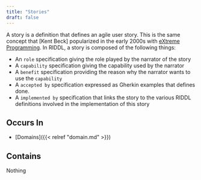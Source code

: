 ```yaml
---
title: "Stories"
draft: false
---
```


A story is a definition that defines an agile user story. This is the same 
concept that [Kent Beck] popularized in the early 2000s with [eXtreme 
Programming](http://www.extremeprogramming.org/). In RIDDL, a story is 
composed of the
following things:

* An `role` specification giving the role played by the narrator of the story
* A `capability` specification giving the capability used by the narrator
* A `benefit` specification providing the reason why the narrator wants to use the `capability`
* A `accepted by` specification expressed as Gherkin examples that defines done.
* A `implemented by` specification that links the story to the various RIDDL definitions involved in
  the implementation of this story


## Occurs In
* [Domains]({{< relref "domain.md" >}})

## Contains
Nothing
